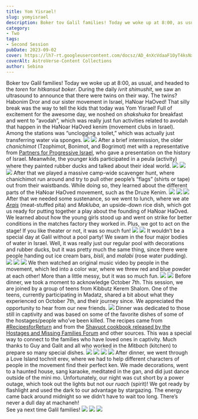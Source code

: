 ```yaml
---
title: Yom Yisrael!
slug: yomyisrael
description: Boker tov Galil families! Today we woke up at 8:00, as usual, and headed to the <em>toren</em> for <em>hitkansut boker</em>. During the daily <em>ivrit shimushit</em>, we saw an ultrasound to announce that there were twins on their way. The twins? Habonim Dror and our sister movement in Israel, HaNoar HaOved!
category:
- Two
tags:
- Second Session
pubDate: 2023-09-02
cover: https://lh7-rt.googleusercontent.com/docsz/AD_4nXcVdaaF1OyT4ksNxOddC88zXpaZcTt-dYxaFshxY2meXq1iyzlB9kAJxsxs7TsWfIPpkXNbF2mNqiHpqiB5zW73SDJK5ULZ0_J7BgPrTnlSkF68IFitot3_HOGOErfoirr1dZBCyb4cdd-6PuPfufURnr-S?key=qFhxchxcf32lufIG7Bc-4g
coverAlt: AstroVerse-Content Collections
author: Sebina
---
```

Boker tov Galil families! Today we woke up at 8:00, as usual, and headed to the <em>toren</em> for <em>hitkansut boker</em>. During the daily <em>ivrit shimushit</em>, we saw an ultrasound to announce that there were twins on their way. The twins? Habonim Dror and our sister movement in Israel, HaNoar HaOved!
That silly break was the way to tell the kids that today was Yom Yisrael! Full of excitement for the awesome day, we noshed on <em>shakshuka</em> for breakfast and went to “avodah”, which was really just fun activities related to avodah that happen in the HaNoar HaOved kenim (movement clubs in Israel). Among the stations was “unclogging a toilet,” which was actually just transferring water via sponges.
<img src="https://lh7-rt.googleusercontent.com/docsz/AD_4nXcVdaaF1OyT4ksNxOddC88zXpaZcTt-dYxaFshxY2meXq1iyzlB9kAJxsxs7TsWfIPpkXNbF2mNqiHpqiB5zW73SDJK5ULZ0_J7BgPrTnlSkF68IFitot3_HOGOErfoirr1dZBCyb4cdd-6PuPfufURnr-S?key=qFhxchxcf32lufIG7Bc-4g"/>
<img src="https://lh7-rt.googleusercontent.com/docsz/AD_4nXdzKjBDNqZMihav1LVrOiRUJVMmaHZIyOd7SAR1kFkPZgf_SgEviCOqT1CRYYvteWBB_nc7q97sJCTaKbcgUB_-M45XZf6naxF9PEPLn3VoxZWZnTtfRiBoVISrRco_TBi58YrktvxLq7fcddplq4iSq5c?key=qFhxchxcf32lufIG7Bc-4g"/>
After a brief intermission, the older <em>chanichimot</em> (Tzophimot, Bonimot, and Bogrimot) met with a representative from <a href="https://www.progressiveisrael.org/" title="">Partners for Progressive Israel</a>, who gave a presentation on the history of Israel. Meanwhile, the younger kids participated in a peula (activity) where they painted rubber ducks and talked about their ideal world.
<img src="https://lh7-rt.googleusercontent.com/docsz/AD_4nXdVtSSs_ePR0CZc0ROmS22bnysCLbNSvWfzWzdlpB9YfvvnIMB0uwGnTfnnAR5SqZS-Km_POWGLS2BRz8-n4Db0810UW_hmSCzRI6A1a3ACSBCH5MKRyd5BmR91K-z8iNnCmtOFJtxlwJJLnXt80hwvKH4T?key=qFhxchxcf32lufIG7Bc-4g"/>
<img src="https://lh7-rt.googleusercontent.com/docsz/AD_4nXd0fAM63tMoNqNhcYZgsu3RozUnmWWbMnoBNt32B-lF1UOxnHBq9FLezxn0rZzDUBa8iiRfUn3XW9Ke2FhCodHSSkLe7eGTwUmtiS2Y3TuZ6f0Gesv9CDu_Ch19W_Eijv5xt1ij7KBAHoGWrCUieV-twGZU?key=qFhxchxcf32lufIG7Bc-4g"/>
<img src="https://lh7-rt.googleusercontent.com/docsz/AD_4nXdHPMRNfmpgC3-mmL2aNvH6-JxoDnqX9wDj0lfV4OeEXg1fEJLnYKZYF9qzfdSbxPzmVN_CNq8JDzxbF-5a8MJYG135KMWObJuoqDQMo8S2WEjlUQVGUz3y35ip6vHg1veriO1QAZ6c4_RQ6diZmeDn3is?key=qFhxchxcf32lufIG7Bc-4g"/>
After that we played a massive camp-wide scavenger hunt, where chanichimot run around and try to pull other people’s “flags” (shirts or tape) out from their waistbands. While doing so, they learned about the different parts of the HaNoar HaOved movement, such as the Druze Kenim.
<img src="https://lh7-rt.googleusercontent.com/docsz/AD_4nXe7zeuczCJ_15uFHXrq7C62EKGQE7p8aaXQmZgTR2Wn693ohA9cGOPZIypTe8dmbCj6O2KQ7NGgDZ631MArfovffCgm8vV6DK94Yf845A08RtKZZG9B0dMo4_9HcqaCf8ENaRrOsqE0bRvU9HaCjQwIVj0W?key=qFhxchxcf32lufIG7Bc-4g"/>
<img src="https://lh7-rt.googleusercontent.com/docsz/AD_4nXefF5X4v6lkfsiZq4ZeNs-4eyP9Lb9cwJ_l36NcJcowzZUqEtF32ACllk83VKeGfrdpek3hgR07wg5TirQygp5NSIsCRTN5ATPdnnVsG-aOONuS58DPVtFwLSqGNsTIUC8FNJXvwgJ42DSesvWOXFORxPks?key=qFhxchxcf32lufIG7Bc-4g"/>
<img src="https://lh7-rt.googleusercontent.com/docsz/AD_4nXfvgyb0zZ2o1Z5sNtqZDfexAgBEQ5yc7UrQH_tLtBCEbaCIALw5En8mGHFL52cuJgK6Gr45lxF-olHE-96JdByE2aNwIO0vQy5LwTnWRKNLRXr2Y9O4hmnyXRIGOppv9j3Q6YjWy8Ah646CsgilqArCRhU5?key=qFhxchxcf32lufIG7Bc-4g"/>
After that we needed some sustenance, so we went to lunch, where we ate <em><a href="https://www.kosher.com/recipe/arais-7432" title="">Arais</a></em> (meat-stuffed pita) and <em>Makluba</em>, an upside-down rice dish, which got us ready for putting together a play about the founding of HaNoar HaOved. We learned about how the young girls stood up and went on strike for better conditions in the matches factory they worked in. Plus, we got to act on the stage! If you like theater or not, it was so much fun!
<img src="https://lh7-rt.googleusercontent.com/docsz/AD_4nXcEDfNa3xNogSp_vN30BHuA8HeX2T7_1yKptOmD8vSLzB3iw1xxP8e8j8sUj_LXgiOYokPBJLT1DDx1jVrBLwImfDLxF7m7FzzRA6-5oNCAD4OLMJs-k5DKieGtQXzcFYzdGHTNGHUHV_wfCoCR9j843PUw?key=qFhxchxcf32lufIG7Bc-4g"/>
<img src="https://lh7-rt.googleusercontent.com/docsz/AD_4nXd20AiS3jXxavAAlI0MYyHaeGQXEI-Scv3mur8FctiIQNrv92NJNDl0rCsVYLfSHxK1ak7P9Xz6LhKfmFDgtfWpFOG8kVpfkVtRljya5WymZKtx-H6hvWbEmpH8sPz6myT0IInH-GUNok2OiqyiJ6fE7jc?key=qFhxchxcf32lufIG7Bc-4g"/>
It wouldn’t be a special day at Galil without a pool party! We swam in the four major bodies of water in Israel. Well, it was really just our regular pool with decorations and rubber ducks, but it was pretty much the same thing, since there were people handing out ice cream bars, <em>bisli</em>, and <em>malabi</em> (rose water pudding).
<img src="https://lh7-rt.googleusercontent.com/docsz/AD_4nXenyofGquIWaO6rHYJd62_EHHzDYG7OdeDa9YQmL8Aqf3MOjJMYoyCX9bNagaNDF-_g4Movi6Fy-ep9NTAVSBRRnt02sssnlrXA6wz29x-mxz9udHB4uhKLxCU6Y241nbzpr38850qCNEe7nXBPDF-7kPzo?key=qFhxchxcf32lufIG7Bc-4g"/>
<img src="https://lh7-rt.googleusercontent.com/docsz/AD_4nXeDQ7AsbhvkY7E0gA3DppVNdfljezJMQ5APaJPUjJGlEvb9CEY3X-lSHkvtHGrh3Y8w-xVKbZ_JUUt3MR_rF9ECU8GYMX9naiEaDhUgOkn4js4lViasdAWMnLfwWmsb8ohe_aeI8mu2oxW5Jvk5kc4n-zGW?key=qFhxchxcf32lufIG7Bc-4g"/>
<img src="https://lh7-rt.googleusercontent.com/docsz/AD_4nXe7DltHYPspI91gP7N6umlZuqV_vV7u6BYiMSYOb6TntIJid4zRD7iRNprJEJmO95B6rOODVE-8atzkuS-FFGfa6cuG4e4JUoCWO6WJsUWyXxLV4QlNoMpD7B1VCe6T4NVRgrcJRtekb31GvdQfov-JOKrh?key=qFhxchxcf32lufIG7Bc-4g"/>
We then watched an original music video by people in the movement, which led into a color war, where we threw red and blue powder at each other! More than a little messy, but it was so much fun.
<img src="https://lh7-rt.googleusercontent.com/docsz/AD_4nXd0cHJL_1_X0UFTdU5VFH835-9JxsaO-KksEVhtWlsWnmywMfwx7QXthjRvZU8TcpGm-Zb8nRhLGrbsBnbNdu--HldRyHRxDrBKKstzVU3lDncSGrHdo0A0BYhSbK_CivaLZuC1eZL3bOCuR4N737_ni5_J?key=qFhxchxcf32lufIG7Bc-4g"/>
<img src="https://lh7-rt.googleusercontent.com/docsz/AD_4nXebAOS7TXhSB1dqSkfweq8-i-YKKxzxZspUqTP14BU0XoMBeIAO9F-aCwOEMb97D-V92RxixOTIqndMVvgKcH4rl7gpXv-nkbHLoEUwLRXl54X4MIJ8Gd3fUG4Bxt6ryCVIj4dFbRfRMnjv1vYIVbQ8Hm5G?key=qFhxchxcf32lufIG7Bc-4g"/>
Before dinner, we took a moment to acknowledge October 7th. This session, we are joined by a group of teens from Kibbutz Kerem Shalom. One of the teens, currently participating in Madatz, shared a bit about what they experienced on October 7th, and their journey since. We appreciated the opportunity to hear from our new friends.
<img src="https://lh7-rt.googleusercontent.com/docsz/AD_4nXcqiXakaVEM6C2NJo5BIRJWOWo0ZocrjM0osEsZSN_ufyLGjm2fxjT_zWKYCrUFnP8GQOGRUDLR8h98SrmkK00ejviP5u_hkjdWVo5TNsgEFUL82f0VMimAPRFNpr-h-RyjtqkarQm94v4mBz9z6yRXgS6s?key=qFhxchxcf32lufIG7Bc-4g"/>
Dinner was dedicated to those still in captivity and was based on some of the favorite dishes of some of the hostages/people who’ve been killed. The recipes came from <a href="https://www.instagram.com/explore/tags/recipes4return/" title="">#RecipesforReturn</a> and from the <a href="https://jewishinsider.com/2024/06/hostages-and-missing-families-forum-shavuot-cookbook-recipes-gaza-israel/" title="">Shavuot cookbook released by the Hostages and Missing Families Forum</a> and other sources. This was a special way to connect to the families who have loved ones in captivity. Much thanks to Guy and Galit and all who worked in the <em>Mitbach</em> (kitchen) to prepare so many special dishes.
<img src="http://www.campgalil.org/wp-content/uploads/2024/08/IMG_1260-1024x768.png"/>
<img src="https://www.campgalil.org/wp-content/uploads/2024/08/IMG_1256-1024x768.png"/>
<img src="https://www.campgalil.org/wp-content/uploads/2024/08/IMG_1259-1024x768.png"/>
<img src="https://lh7-rt.googleusercontent.com/docsz/AD_4nXdqP5MIXe731130vKHrEoId6J-AspXBn4svAaSD6ZF3QZCbEk-CIEpJPLqf2p7_sfEWJKY_9Px56es0EwUZO4ZU8jVrd8zJ6AJc5ohXVBvD2ZfXl0uadXCJvBGJoCDm8o-LvWhEwiUUMkfn4f7RsJAajebw?key=qFhxchxcf32lufIG7Bc-4g"/>
After dinner, we went through a Love Island tochnit erev, where we had to help different characters of people in the movement find their perfect ken. We made decorations, went to a haunted house, sang karaoke, meditated in the gan, and did just dance outside of the mini mo.
Unfortunately, our night was cut short by a power outage, which took out the lights but not our <em>ruach</em> (spirit)! We got ready by flashlight and used the dark to our advantage by stargazing. The energy came back around midnight so we didn’t have to wait too long. There’s never a dull day at machaneh!<br/>See ya next time Galil families!
<img src="https://lh7-rt.googleusercontent.com/docsz/AD_4nXduDJWGq52hVKPFdfPBJRaWZFxzy8qru0aGW8Aw0EPzuq4tWqmf9dLRqtKu2Xnpxwiy182pXRr318tcSpVL62WJpJYjAZxVN7-RfgC74opsQL6ZUGO0DftDbrNRQOtERJVfE2Or2okLEEYhJvd7GxG-Fyw?key=qFhxchxcf32lufIG7Bc-4g"/>
<img src="https://lh7-rt.googleusercontent.com/docsz/AD_4nXckkW3vgUMbUslaL7ABYzBXProTGZzYcGl-rcLXI12gawMbT7M7HjILLvHbBKMAejkAvGS80Gv8_iwwbiUUzKnejj5dHBPsq5gaYhSV_rvHBkyimd4Ha-12giDLH1oK7vp67neL3mrnJVRiN8v_BFb2Ao4?key=qFhxchxcf32lufIG7Bc-4g"/>
<img src="https://lh7-rt.googleusercontent.com/docsz/AD_4nXeTeH6OwGKE9EJof8o9xM_HudIPihzNLmBsyVArUTWuSoJ7btsfEGipJWpAaCeFCQFWYmIuDvKbiGddyXZP-SC2L3EjDPWI7ZmL1JtVfCjS2JUVRLuQ6v7oav_2E016F7lt4STjHaTNFknahpJbjdM4Lx_A?key=qFhxchxcf32lufIG7Bc-4g"/>

